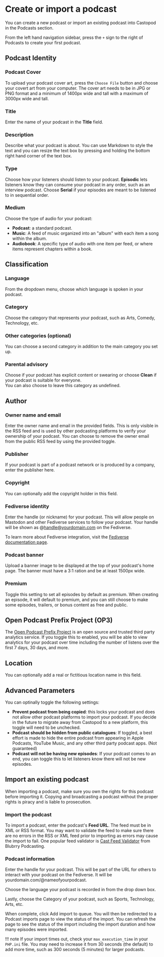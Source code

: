 # Create or import a podcast

You can create a new podcast or import an existing podcast into Castopod in the Podcasts section.

From the left hand navigation sidebar, press the `+` sign to the right of Podcasts to create your first podcast.

## Podcast Identity

### Podcast Cover

To upload your podcast cover art, press the `Choose File` button and choose your covert art from your computer.  The 
cover art needs to be in JPG or PNG format and a minimum of 1400px wide and tall with a maximum of 3000px wide and 
tall.

### Title
Enter the name of your podcast in the **Title** field.

### Description

Describe what your podcast is about.  You can use Markdown to style the text and you can resize the text box by
pressing and holding the bottom right hand corner of the text box.

### Type

Choose how your listeners should listen to your podcast.  **Episodic** lets listeners know they can consume your podcast 
in any order, such as an interview podcast.  Choose **Serial** if your episodes are meant to be listened to in 
sequential order.

### Medium

Choose the type of audio for your podcast:

* **Podcast**: a standard podcast.
* **Music**: A feed of music organized into an "album" with each item a song within the album.
* **Audiobook**: A specific type of audio with one item per feed, or where items represent chapters within a book.

## Classification

### Language

From the dropdown menu, choose which language is spoken in your podcast.

### Category

Choose the category that represents your podcast, such as Arts, Comedy, Technology, etc.

### Other categories (optional)

You can choose a second category in addition to the main category you set up.

### Parental advisory

Choose if your podcast has explicit content or swearing or choose **Clean** if your podcast is suitable for everyone.  
You can also choose to leave this category as undefined.

## Author

### Owner name and email

Enter the owner name and email in the provided fields.  This is only visible in the RSS feed and is used by other 
podcasting platforms to verify your ownership of your podcast.  You can choose to remove the owner email 
from the public RSS feed by using the provided toggle.

### Publisher

If your podcast is part of a podcast network or is produced by a company, enter the publisher here.

### Copyright

You can optionally add the copyright holder in this field.

### Fediverse identity

Enter the handle (or nickname) for your podcast.  This will allow people on Mastodon and other Fediverse services 
to follow your podcast.  Your handle will be shown as @handle@yourdomain.com on the Fediverse.  

To learn more about Fediverse integration, visit the [Fediverse documentation page](../../instance/fediverse.md).

### Podcast banner

Upload a banner image to be displayed at the top of your podcast's home page.  The banner must have a 3:1 ration and 
be at least 1500px wide.

### Premium

Toggle this setting to set all episodes by default as premium.  When creating an episode, it will default to premium, 
and you can still choose to make some episodes, trailers, or bonus content as free and public.

## Open Podcast Prefix Project (OP3)

The [Open Podcast Prefix Project](https://op3.dev) is an open source and trusted third party analytics service.  If 
you toggle this to enabled, you will be able to view analytics for your podcast over time including the number of 
listens over the first 7 days, 30 days, and more.

## Location

You can optionally add a real or fictitious location name in this field.

## Advanced Parameters

You can optinally toggle the following settings: 
* **Prevent podcast from being copied**:  this locks your podcast and does not allow other podcast platforms to import 
your podcast.  If you decide in the future to migrate away from Castopod to a new platform, this toggle will need to be
unchecked.
* **Podcast should be hidden from public catalogues**: If toggled, a best effort is made to hide the entire podcast from 
appearing in Apple Podcasts, YouTube Music, and any other third party podcast apps.  (Not guaranteed)
* **Podcast will not be having new episodes**:  If your podcast comes to an end, you can toggle this to let listeners 
know there will not be new episodes.

## Import an existing podcast

When importing a podcast, make sure you own the rights for this podcast before importing it. 
Copying and broadcasting a podcast without the proper rights is piracy and is liable to prosecution.

### Import the podcast

To import a podcast, enter the podcast's **Feed URL**.  The feed must be in XML or RSS format.  You may want to validate 
the feed to make sure there are no errors in the RSS or XML feed prior to importing as errors may cause the import 
to fail.  One popular feed validator is [Cast Feed Validator](https://www.castfeedvalidator.com) from 
Blubrry Podcasting.

### Podcast information

Enter the handle for your podcast.  This will be part of the URL for others to interact with your podcast on the 
Fediverse.  It will be yourdomain.com/@nameofyourpodcast.

Choose the language your podcast is recorded in from the drop down box.

Lastly, choose the Category of your podcast, such as Sports, Technology, Arts, etc.

When complete, click Add import to queue.  You will then be redirected to a Podcast imports page to view the status 
of the import.  You can refresh the page to see the status of the import including the import duration and how many 
episodes were imported.

!!! note
    If your import times out, check your `max_execution_time` in your `PHP.ini` file.  You may need to increase it 
    from 30 seconds (the default) to add more time, such as 300 seconds (5 minutes) for larger podcasts.